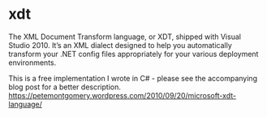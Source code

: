# xdt

The XML Document Transform language, or XDT, shipped with Visual Studio 2010. It’s an XML dialect designed to help you automatically transform your .NET config files appropriately for your various deployment environments.

This is a free implementation I wrote in C# - please see the accompanying blog post for a better description.
https://petemontgomery.wordpress.com/2010/09/20/microsoft-xdt-language/

